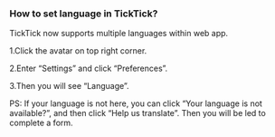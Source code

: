 ### How to set language in TickTick?

TickTick now supports multiple languages within web app.

1.Click the avatar on top right corner.

2.Enter “Settings” and click “Preferences”.

3.Then you will see “Language”.

PS: If your language is not here, you can click “Your language is not available?”, and then click “Help us translate”. Then you will be led to complete a form.
